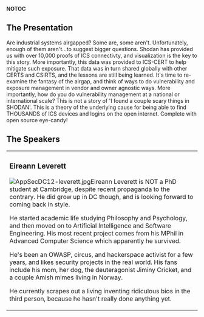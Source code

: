 <noinclude></noinclude> __NOTOC__

## The Presentation

Are industrial systems airgapped?
Some are, some aren't. Unfortunately, enough of them aren't...to suggest
bigger questions. Shodan has provided us with over 10,000 proofs of ICS
connectivty, and visualization is the key to this story. More
importantly, this data was provided to ICS-CERT to help mitigate such
exposure. That data was in turn shared globally with other CERTS and
CSIRTS, and the lessons are still being learned.
It's time to re-examine the fantasy of the airgap, and think of ways to
do vulnerability and exposure management in vendor and owner agnostic
ways. More importantly, how do you do vulnerability management at a
national or international scale?
This is not a story of 'I found a couple scary things in SHODAN'. This
is a theory of the underlying cause for being able to find THOUSANDS of
ICS devices and logins on the open internet. Complete with open source
eye-candy\!

## The Speakers

<table>

<tr>

<td>

### Eireann Leverett

![AppSecDC12-leverett.jpg](AppSecDC12-leverett.jpg
"AppSecDC12-leverett.jpg")Eireann Leverett is NOT a PhD student at
Cambridge, despite recent propaganda to the contrary. He did grow up in
DC though, and is looking forward to coming back in style.

He started academic life studying Philosophy and Psychology, and then
moved on to Artificial Intelligence and Software Engineering. His most
recent project comes from his MPhil in Advanced Computer Science which
apparently he survived.

He's been an OWASP, circus, and hackerspace activist for a few years,
and likes security projects in the real world. His fans include his mom,
her dog, the deuteragonist Jiminy Cricket, and a couple Amish mimes
living in Norway.

He currently scrapes out a living inventing ridiculous bios in the third
person, because he hasn't really done anything yet.

</td>

</tr>

</table>

<noinclude></noinclude>